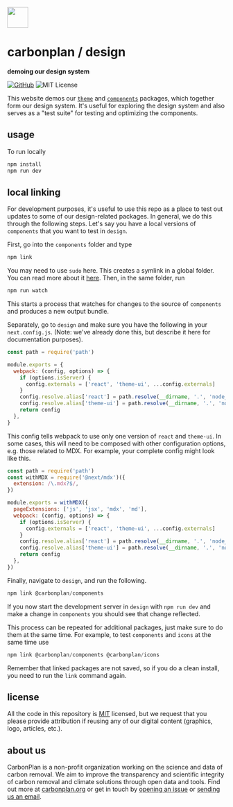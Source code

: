 <img
  src='https://carbonplan-assets.s3.amazonaws.com/monogram/dark-small.png'
  height='48'
/>

# carbonplan / design

**demoing our design system**

[![GitHub][github-badge]][github]
![MIT License][]

[github]: https://github.com/carbonplan/design
[github-badge]: https://flat.badgen.net/badge/-/github?icon=github&label
[mit license]: https://flat.badgen.net/badge/license/MIT/blue

This website demos our [`theme`](https://github.com/carbonplan/theme) and [`components`](https://github.com/carbonplan/components) packages, which together form our design system. It's useful for exploring the design system and also serves as a "test suite" for testing and optimizing the components.

## usage

To run locally

```js
npm install
npm run dev
```

## local linking

For development purposes, it's useful to use this repo as a place to test out updates to some of our design-related packages. In general, we do this through the following steps. Let's say you have a local versions of `components` that you want to test in `design`.

First, go into the `components` folder and type

```js
npm link
```

You may need to use `sudo` here. This creates a symlink in a global folder. You can read more about it [here](https://docs.npmjs.com/cli/v7/commands/npm-link). Then, in the same folder, run

```js
npm run watch
```

This starts a process that watches for changes to the source of `components` and produces a new output bundle.

Separately, go to `design` and make sure you have the following in your `next.config.js`. (Note: we've already done this, but describe it here for documentation purposes).

```js
const path = require('path')

module.exports = {
  webpack: (config, options) => {
    if (options.isServer) {
      config.externals = ['react', 'theme-ui', ...config.externals]
    }
    config.resolve.alias['react'] = path.resolve(__dirname, '.', 'node_modules', 'react')
    config.resolve.alias['theme-ui'] = path.resolve(__dirname, '.', 'node_modules', 'theme-ui')
    return config
  },
}

```

This config tells webpack to use only one version of `react` and `theme-ui`.
In some cases, this will need to be composed with other configuration options, e.g. those related to MDX. For example, your complete config might look like this.

```js
const path = require('path')
const withMDX = require('@next/mdx')({
  extension: /\.mdx?$/,
})

module.exports = withMDX({
  pageExtensions: ['js', 'jsx', 'mdx', 'md'],
  webpack: (config, options) => {
    if (options.isServer) {
      config.externals = ['react', 'theme-ui', ...config.externals]
    }
    config.resolve.alias['react'] = path.resolve(__dirname, '.', 'node_modules', 'react')
    config.resolve.alias['theme-ui'] = path.resolve(__dirname, '.', 'node_modules', 'theme-ui')
    return config
  },
})
```

Finally, navigate to `design`, and run the following.

```js
npm link @carbonplan/components
```

If you now start the development server in `design` with `npm run dev` and make a change in `components` you should see that change reflected.

This process can be repeated for additional packages, just make sure to do them at the same time. For example, to test `components` and `icons` at the same time use

```js
npm link @carbonplan/components @carbonplan/icons
```

Remember that linked packages are not saved, so if you do a clean install, you need to run the `link` command again.

## license

All the code in this repository is [MIT](https://choosealicense.com/licenses/mit/) licensed, but we request that you please provide attribution if reusing any of our digital content (graphics, logo, articles, etc.).

## about us

CarbonPlan is a non-profit organization working on the science and data of carbon removal. We aim to improve the transparency and scientific integrity of carbon removal and climate solutions through open data and tools. Find out more at [carbonplan.org](https://carbonplan.org/) or get in touch by [opening an issue](https://github.com/carbonplan/components/issues/new) or [sending us an email](mailto:hello@carbonplan.org).
